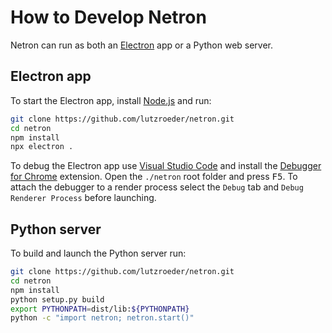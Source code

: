 # How to Develop Netron

Netron can run as both an [Electron](https://electronjs.org) app or a Python web server.

## Electron app

To start the Electron app, install [Node.js](https://nodejs.org) and run: 

```bash
git clone https://github.com/lutzroeder/netron.git
cd netron
npm install
npx electron .
```

To debug the Electron app use [Visual Studio Code](https://code.visualstudio.com) and install the [Debugger for Chrome](https://marketplace.visualstudio.com/items?itemName=msjsdiag.debugger-for-chrome) extension. Open the `./netron` root folder and press <kbd>F5</kbd>. To attach the debugger to a render process select the `Debug` tab and `Debug Renderer Process` before launching.

## Python server

To build and launch the Python server run:

```bash
git clone https://github.com/lutzroeder/netron.git
cd netron
npm install
python setup.py build
export PYTHONPATH=dist/lib:${PYTHONPATH}
python -c "import netron; netron.start()"
```

